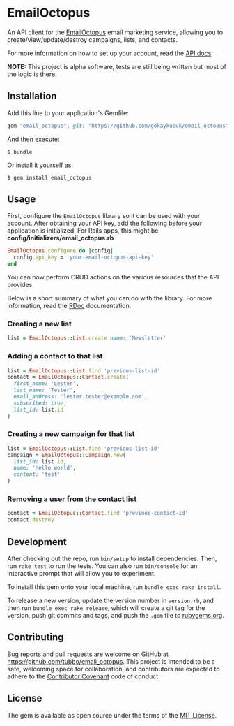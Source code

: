 # EmailOctopus

An API client for the [EmailOctopus][] email marketing service, allowing
you to create/view/update/destroy campaigns, lists, and contacts.

For more information on how to set up your account, read the [API docs][].

**NOTE:** This project is alpha software, tests are still being written
but most of the logic is there.

## Installation

Add this line to your application's Gemfile:

```ruby
gem "email_octopus", git: "https://github.com/gokaykucuk/email_octopus", branch: :master
```

And then execute:

    $ bundle

Or install it yourself as:

    $ gem install email_octopus

## Usage

First, configure the `EmailOctopus` library so it can be used with your
account. After obtaining your API key, add the following before your
application is initialized. For Rails apps, this might be
**config/initializers/email_octopus.rb**

```ruby
EmailOctopus.configure do |config|
  config.api_key = 'your-email-octopus-api-key'
end
```

You can now perform CRUD actions on the various resources that the API
provides.

Below is a short summary of what you can do with the library. For more
information, read the [RDoc][] documentation.

### Creating a new list

```ruby
list = EmailOctopus::List.create name: 'Newsletter'
```

### Adding a contact to that list

```ruby
list = EmailOctopus::List.find 'previous-list-id'
contact = EmailOctopus::Contact.create(
  first_name: 'Lester',
  last_name: 'Tester',
  email_address: 'lester.tester@example.com',
  subscribed: true,
  list_id: list.id
)
```

### Creating a new campaign for that list

```ruby
list = EmailOctopus::List.find 'previous-list-id'
campaign = EmailOctopus::Campaign.new(
  list_id: list.id,
  name: 'hello world',
  content: 'test'
)
```

### Removing a user from the contact list

```ruby
contact = EmailOctopus::Contact.find 'previous-contact-id'
contact.destroy
```

## Development

After checking out the repo, run `bin/setup` to install dependencies.
Then, run `rake test` to run the tests. You can also run `bin/console`
for an interactive prompt that will allow you to experiment.

To install this gem onto your local machine, run `bundle exec rake install`.

To release a new version, update the version number in `version.rb`, and then
run `bundle exec rake release`, which will create a git tag for the version,
push git commits and tags, and push the `.gem` file to
[rubygems.org](https://rubygems.org).

## Contributing

Bug reports and pull requests are welcome on GitHub at https://github.com/tubbo/email_octopus.
This project is intended to be a safe, welcoming space for collaboration, and
contributors are expected to adhere to the [Contributor Covenant][] code of conduct.

## License

The gem is available as open source under the terms of the [MIT License][].

[EmailOctopus]: http://emailoctopus.com
[API docs]: http://emailoctopus.com/api-documentation
[Contributor Covenant]: http://contributor-covenant.org
[MIT License]: http://opensource.org/licenses/MIT
[RDoc]: http://rubydoc.info/github/tubbo/email_octopus/master/frames.html
